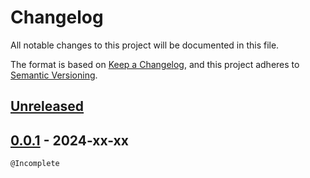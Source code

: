 # Changelog

All notable changes to this project will be documented in this file.

The format is based on [Keep a Changelog](https://keepachangelog.com/en/1.0.0/),
and this project adheres to [Semantic Versioning](https://semver.org/spec/v2.0.0.html).

## [Unreleased]

## [0.0.1] - 2024-xx-xx

`@Incomplete`

[unreleased]: https://github.com/den-mentiei/tracy-gizmos/compare/v0.0.1...HEAD
[0.0.1]: https://github.com/den-mentiei/tracy-gizmos/releases/tag/v0.0.1
